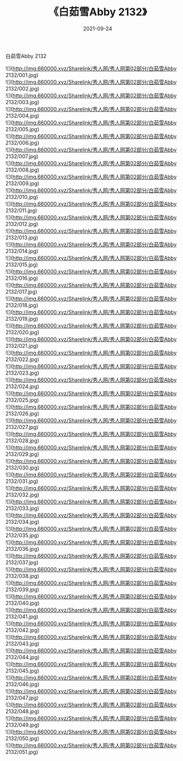 ﻿---
layout: post
title:  《白茹雪Abby 2132》
date:   2021-09-24
img: http://img.660000.xyz/Sharelink/秀人网/秀人网第02部分/白茹雪Abby 2132/000.jpg
categories: [美女, 清纯, 唯美]
---

白茹雪Abby 2132

  ![](http://img.660000.xyz/Sharelink/秀人网/秀人网第02部分/白茹雪Abby 2132/001.jpg) <br> ![](http://img.660000.xyz/Sharelink/秀人网/秀人网第02部分/白茹雪Abby 2132/002.jpg) <br> ![](http://img.660000.xyz/Sharelink/秀人网/秀人网第02部分/白茹雪Abby 2132/003.jpg) <br> ![](http://img.660000.xyz/Sharelink/秀人网/秀人网第02部分/白茹雪Abby 2132/004.jpg) <br> ![](http://img.660000.xyz/Sharelink/秀人网/秀人网第02部分/白茹雪Abby 2132/005.jpg) <br> ![](http://img.660000.xyz/Sharelink/秀人网/秀人网第02部分/白茹雪Abby 2132/006.jpg) <br> ![](http://img.660000.xyz/Sharelink/秀人网/秀人网第02部分/白茹雪Abby 2132/007.jpg) <br> ![](http://img.660000.xyz/Sharelink/秀人网/秀人网第02部分/白茹雪Abby 2132/008.jpg) <br> ![](http://img.660000.xyz/Sharelink/秀人网/秀人网第02部分/白茹雪Abby 2132/009.jpg) <br> ![](http://img.660000.xyz/Sharelink/秀人网/秀人网第02部分/白茹雪Abby 2132/010.jpg) <br> ![](http://img.660000.xyz/Sharelink/秀人网/秀人网第02部分/白茹雪Abby 2132/011.jpg) <br> ![](http://img.660000.xyz/Sharelink/秀人网/秀人网第02部分/白茹雪Abby 2132/012.jpg) <br> ![](http://img.660000.xyz/Sharelink/秀人网/秀人网第02部分/白茹雪Abby 2132/013.jpg) <br> ![](http://img.660000.xyz/Sharelink/秀人网/秀人网第02部分/白茹雪Abby 2132/014.jpg) <br> ![](http://img.660000.xyz/Sharelink/秀人网/秀人网第02部分/白茹雪Abby 2132/015.jpg) <br> ![](http://img.660000.xyz/Sharelink/秀人网/秀人网第02部分/白茹雪Abby 2132/016.jpg) <br> ![](http://img.660000.xyz/Sharelink/秀人网/秀人网第02部分/白茹雪Abby 2132/017.jpg) <br> ![](http://img.660000.xyz/Sharelink/秀人网/秀人网第02部分/白茹雪Abby 2132/018.jpg) <br> ![](http://img.660000.xyz/Sharelink/秀人网/秀人网第02部分/白茹雪Abby 2132/019.jpg) <br> ![](http://img.660000.xyz/Sharelink/秀人网/秀人网第02部分/白茹雪Abby 2132/020.jpg) <br> ![](http://img.660000.xyz/Sharelink/秀人网/秀人网第02部分/白茹雪Abby 2132/021.jpg) <br> ![](http://img.660000.xyz/Sharelink/秀人网/秀人网第02部分/白茹雪Abby 2132/022.jpg) <br> ![](http://img.660000.xyz/Sharelink/秀人网/秀人网第02部分/白茹雪Abby 2132/023.jpg) <br> ![](http://img.660000.xyz/Sharelink/秀人网/秀人网第02部分/白茹雪Abby 2132/024.jpg) <br> ![](http://img.660000.xyz/Sharelink/秀人网/秀人网第02部分/白茹雪Abby 2132/025.jpg) <br> ![](http://img.660000.xyz/Sharelink/秀人网/秀人网第02部分/白茹雪Abby 2132/026.jpg) <br> ![](http://img.660000.xyz/Sharelink/秀人网/秀人网第02部分/白茹雪Abby 2132/027.jpg) <br> ![](http://img.660000.xyz/Sharelink/秀人网/秀人网第02部分/白茹雪Abby 2132/028.jpg) <br> ![](http://img.660000.xyz/Sharelink/秀人网/秀人网第02部分/白茹雪Abby 2132/029.jpg) <br> ![](http://img.660000.xyz/Sharelink/秀人网/秀人网第02部分/白茹雪Abby 2132/030.jpg) <br> ![](http://img.660000.xyz/Sharelink/秀人网/秀人网第02部分/白茹雪Abby 2132/031.jpg) <br> ![](http://img.660000.xyz/Sharelink/秀人网/秀人网第02部分/白茹雪Abby 2132/032.jpg) <br> ![](http://img.660000.xyz/Sharelink/秀人网/秀人网第02部分/白茹雪Abby 2132/033.jpg) <br> ![](http://img.660000.xyz/Sharelink/秀人网/秀人网第02部分/白茹雪Abby 2132/034.jpg) <br> ![](http://img.660000.xyz/Sharelink/秀人网/秀人网第02部分/白茹雪Abby 2132/035.jpg) <br> ![](http://img.660000.xyz/Sharelink/秀人网/秀人网第02部分/白茹雪Abby 2132/036.jpg) <br> ![](http://img.660000.xyz/Sharelink/秀人网/秀人网第02部分/白茹雪Abby 2132/037.jpg) <br> ![](http://img.660000.xyz/Sharelink/秀人网/秀人网第02部分/白茹雪Abby 2132/038.jpg) <br> ![](http://img.660000.xyz/Sharelink/秀人网/秀人网第02部分/白茹雪Abby 2132/039.jpg) <br> ![](http://img.660000.xyz/Sharelink/秀人网/秀人网第02部分/白茹雪Abby 2132/040.jpg) <br> ![](http://img.660000.xyz/Sharelink/秀人网/秀人网第02部分/白茹雪Abby 2132/041.jpg) <br> ![](http://img.660000.xyz/Sharelink/秀人网/秀人网第02部分/白茹雪Abby 2132/042.jpg) <br> ![](http://img.660000.xyz/Sharelink/秀人网/秀人网第02部分/白茹雪Abby 2132/043.jpg) <br> ![](http://img.660000.xyz/Sharelink/秀人网/秀人网第02部分/白茹雪Abby 2132/044.jpg) <br> ![](http://img.660000.xyz/Sharelink/秀人网/秀人网第02部分/白茹雪Abby 2132/045.jpg) <br> ![](http://img.660000.xyz/Sharelink/秀人网/秀人网第02部分/白茹雪Abby 2132/046.jpg) <br> ![](http://img.660000.xyz/Sharelink/秀人网/秀人网第02部分/白茹雪Abby 2132/047.jpg) <br> ![](http://img.660000.xyz/Sharelink/秀人网/秀人网第02部分/白茹雪Abby 2132/048.jpg) <br> ![](http://img.660000.xyz/Sharelink/秀人网/秀人网第02部分/白茹雪Abby 2132/049.jpg) <br> ![](http://img.660000.xyz/Sharelink/秀人网/秀人网第02部分/白茹雪Abby 2132/050.jpg) <br> ![](http://img.660000.xyz/Sharelink/秀人网/秀人网第02部分/白茹雪Abby 2132/051.jpg) <br>